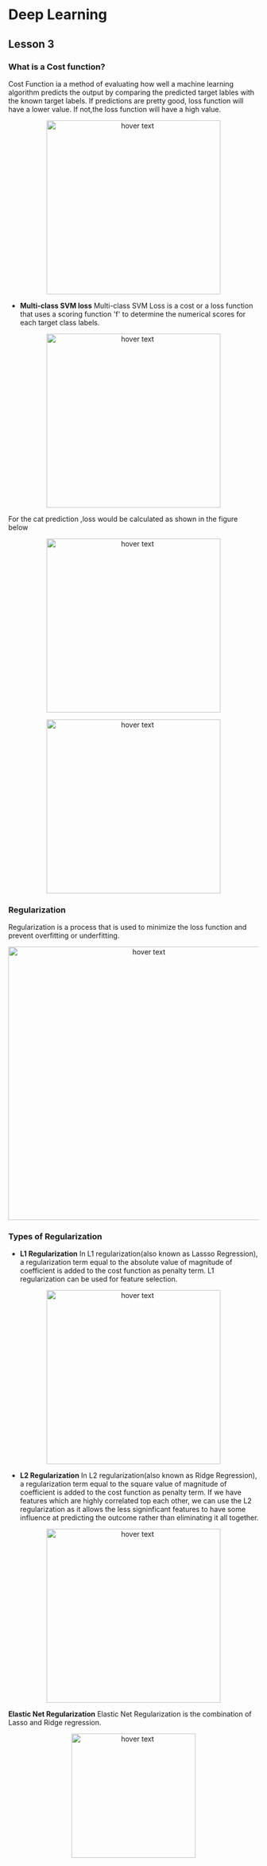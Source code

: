 # Deep Learning
## Lesson 3


<h3>What is a Cost function?</h3> Cost Function ia a method of evaluating how well a machine learning algorithm predicts the output by comparing the predicted target lables with the known target labels. If predictions are pretty good, loss function will have a lower value. If not,the loss function will have a high value.

<p align="center">
  <img src="https://user-images.githubusercontent.com/45029614/160310814-f3f65cd5-a0ef-472e-8653-b749bed0b296.PNG" width="350" title="hover text">
</p>

* <strong>Multi-class SVM loss</strong> Multi-class SVM Loss is a cost or a loss function that uses a scoring function 'f' to determine the numerical scores for each target class labels. 
<p align="center">
  <img src="https://user-images.githubusercontent.com/45029614/160311593-3c45d078-7f8c-4453-a3bf-3d8ff3d29625.PNG" width="350" title="hover text">
</p>


For the cat prediction ,loss would be calculated as shown in the figure below

<p align="center">
  <img src="https://user-images.githubusercontent.com/45029614/160311623-39c65485-24be-4187-9a70-8ba185f21485.PNG" width="350" title="hover text">
</p>

<p align="center">
  <img src="https://user-images.githubusercontent.com/45029614/160311869-e53a6fbf-1e08-4316-9a6b-b2e529784136.PNG" width="350" title="hover text">
</p>

<h3>Regularization</h3> Regularization is a process that is used to minimize the loss function and prevent overfitting or underfitting.

<p align="center">
  <img src="https://user-images.githubusercontent.com/45029614/160312380-369df648-c3d9-4857-93ef-7bbff080ba38.PNG" width="550" title="hover text">
</p>

<h3>Types of Regularization</h3>

* <strong>L1 Regularization</strong> In L1 regularization(also known as Lassso Regression), a regularization term equal to the absolute value of magnitude of coefficient is added to the cost function as penalty term. L1 regularization can be used for feature selection.

<p align="center">
  <img src="https://user-images.githubusercontent.com/45029614/160312859-1c68b7d2-a850-4896-b690-ac2f8d55728b.PNG" width="350" title="hover text">
</p>

* <strong>L2 Regularization</strong> In L2 regularization(also known as Ridge Regression), a regularization term equal to the square value of magnitude of coefficient is added to the cost function as penalty term. If we have features which are highly correlated top each other, we can use the L2 regularization as it allows the less signinficant features to have some influence at predicting the outcome rather than eliminating it all together.

<p align="center">
  <img src="https://user-images.githubusercontent.com/45029614/160313579-2bf66030-904a-43c9-b32f-85000c32dd72.PNG" width="350" title="hover text">
</p>

<strong> Elastic Net Regularization</strong> Elastic Net Regularization is the combination of Lasso and Ridge regression.

<p align="center">
  <img src="https://user-images.githubusercontent.com/45029614/160314003-520645f9-a444-43b9-9b62-e02650f46ce7.PNG" width="250" title="hover text">
</p>

